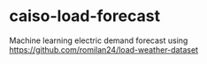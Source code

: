 # caiso-load-forecast
Machine learning electric demand forecast using https://github.com/romilan24/load-weather-dataset
